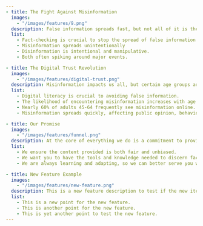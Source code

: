 ```yaml
---
- title: The Fight Against Misinformation
  images:
    - "/images/features/9.png"
  description: False information spreads fast, but not all of it is the same. Misinformation is false info shared by mistake. Disinformation is false info spread deliberately to deceive.
  list:
    - Fact-checking is crucial to stop the spread of false information.
    - Misinformation spreads unintentionally
    - Disinformation is intentional and manipulative.
    - Both often spiking around major events.

- title: The Digital Trust Revolution
  images:
    - "/images/features/digital-trust.png"
  description: Misinformation impacts us all, but certain age groups are especially vulnerable, facing it more frequently and with greater consequences.
  list:
    - Digital literacy is crucial to avoiding false information.
    - The likelihood of encountering misinformation increases with age.
    - Nearly 60% of adults 45-64 frequently see misinformation online.
    - Misinformation spreads quickly, affecting public opinion, behavior, and decisions.

- title: Our Promise
  images:
    - "/images/features/funnel.png"
  description: At the core of everything we do is a commitment to provide you with clear, accurate, and reliable information.
  list:
    - We ensure the content provided is both fair and unbiased.
    - We want you to have the tools and knowledge needed to discern fact from fiction.
    - We are always learning and adapting, so we can better serve you with the most accurate, reliable information.

- title: New Feature Example
  images:
    - "/images/features/new-feature.png"
  description: This is a new feature description to test if the new item appears correctly.
  list:
    - This is a new point for the new feature.
    - This is another point for the new feature.
    - This is yet another point to test the new feature.
---
```

